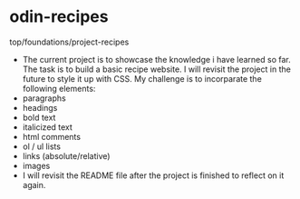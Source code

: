 # odin-recipes
top/foundations/project-recipes
- The current project is to showcase the knowledge i have learned so far.
The task is to build a basic recipe website.
I will revisit the project in the future to style it up with CSS.
My challenge is to incorparate the following elements:
- paragraphs
- headings
- bold text
- italicized text
- html comments
- ol / ul lists
- links (absolute/relative)
- images
- I will revisit the README file after the project is finished to reflect on it again.
